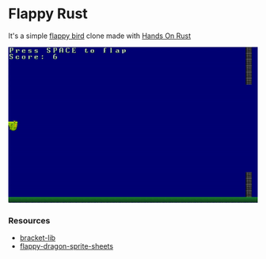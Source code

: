 # Flappy Rust

It's a simple [flappy bird](https://flappybird.io/) clone made with [Hands On Rust](https://github.com/thebracket/HandsOnRust)

![demo](demo.gif)

### Resources
- [bracket-lib](https://github.com/amethyst/bracket-lib)
- [flappy-dragon-sprite-sheets](https://opengameart.org/content/flappy-dragon-sprite-sheets)
